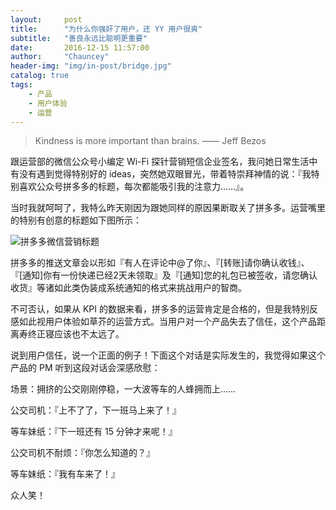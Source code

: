 ```yaml
---
layout:     post
title:      "为什么你强奸了用户，还 YY 用户很爽"
subtitle:   "善良永远比聪明更重要"
date:       2016-12-15 11:57:00
author:     "Chauncey"
header-img: "img/in-post/bridge.jpg"
catalog: true
tags:
    - 产品
    - 用户体验
    - 运营
---
```


> Kindness is more important than brains. —— Jeff Bezos

跟运营部的微信公众号小编定 Wi-Fi 探针营销短信企业签名，我问她日常生活中有没有遇到觉得特别好的 ideas，突然她双眼冒光，带着特崇拜神情的说：『我特别喜欢公众号拼多多的标题，每次都能吸引我的注意力……』。

当时我就呵呵了，我特么昨天刚因为跟她同样的原因果断取关了拼多多。运营嘴里的特别有创意的标题如下图所示：

![拼多多微信营销标题](http://yangchangxi.com/img/in-post/2016-12-21-pinduoduo-wechant.jpg)

拼多多的推送文章会以形如『有人在评论中@了你』、『[转账]请你确认收钱』、『[通知]你有一份快递已经2天未领取』及『[通知]您的礼包已被签收，请您确认收货』等诸如此类伪装成系统通知的格式来挑战用户的智商。

不可否认，如果从 KPI 的数据来看，拼多多的运营肯定是合格的，但是我特别反感如此视用户体验如草芥的运营方式。当用户对一个产品失去了信任，这个产品距离寿终正寝应该也不太远了。

说到用户信任，说一个正面的例子！下面这个对话是实际发生的，我觉得如果这个产品的 PM 听到这段对话会深感欣慰：

场景：拥挤的公交刚刚停稳，一大波等车的人蜂拥而上……

公交司机：『上不了了，下一班马上来了！』

等车妹纸：『下一班还有 15 分钟才来呢！』

公交司机不耐烦：『你怎么知道的？』

等车妹纸：『我有车来了！』

众人笑！
